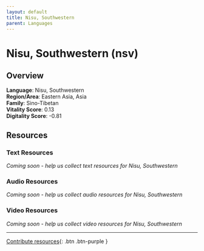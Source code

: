 ```yaml
---
layout: default
title: Nisu, Southwestern
parent: Languages
---
```


# Nisu, Southwestern (nsv)

## Overview

**Language**: Nisu, Southwestern  
**Region/Area**: Eastern Asia, Asia  
**Family**: Sino-Tibetan  
**Vitality Score**: 0.13  
**Digitality Score**: -0.81  

## Resources

### Text Resources
*Coming soon - help us collect text resources for Nisu, Southwestern*

### Audio Resources
*Coming soon - help us collect audio resources for Nisu, Southwestern*

### Video Resources
*Coming soon - help us collect video resources for Nisu, Southwestern*

---

[Contribute resources](https://fairtrain.github.io/){: .btn .btn-purple }
